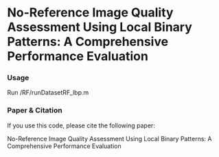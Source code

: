 # No-Reference Image Quality Assessment Using Local Binary Patterns: A Comprehensive Performance Evaluation

### Usage

Run /RF/runDatasetRF_lbp.m

### Paper & Citation

If you use this code, please cite the following paper: 

No-Reference Image Quality Assessment Using Local Binary Patterns: A Comprehensive Performance Evaluation
